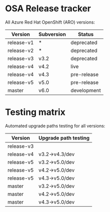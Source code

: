 # OSA Release tracker

All Azure Red Hat OpenShift (ARO) versions:

|Version   |Subversion|Status     |
|----------|----------|-----------|
|release-v1|*         |deprecated |
|release-v2|*         |deprecated |
|release-v3|v3.2      |deprecated |
|release-v4|v4.2      |live       |
|release-v4|v4.3      |pre-release|
|release-v5|v5.0      |pre-release|
|master    |v6.0      |development|

# Testing matrix

Automated upgrade paths testing for all versions:

|Version   |Upgrade path testing|
|----------|--------------------|
|release-v3|                    |
|release-v4|v3.2->v4.3/dev      |
|release-v5|v3.2->v5.0/dev      |
|release-v5|v4.2->v5.0/dev      |
|release-v5|v4.3->v5.0/dev      |
|master    |v3.2->v5.0/dev      |
|master    |v4.2->v5.0/dev      |
|master    |v4.3->v5.0/dev      |
